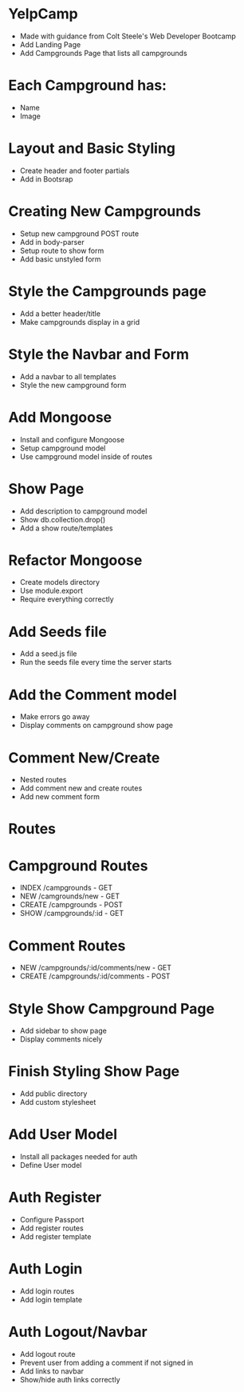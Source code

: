 # YelpCamp
* Made with guidance from Colt Steele's Web Developer Bootcamp
* Add Landing Page
* Add Campgrounds Page that lists all campgrounds

# Each Campground has:
* Name
* Image

# Layout and Basic Styling
* Create header and footer partials
* Add in Bootsrap

# Creating New Campgrounds
* Setup new campground POST route
* Add in body-parser
* Setup route to show form
* Add basic unstyled form

# Style the Campgrounds page
* Add a better header/title
* Make campgrounds display in a grid

# Style the Navbar and Form
* Add a navbar to all templates
* Style the new campground form

# Add Mongoose
* Install and configure Mongoose
* Setup campground model
* Use campground model inside of routes

# Show Page
* Add description to campground model
* Show db.collection.drop()
* Add a show route/templates

# Refactor Mongoose
* Create models directory
* Use module.export
* Require everything correctly

# Add Seeds file
* Add a seed.js file
* Run the seeds file every time the server starts

# Add the Comment model
* Make errors go away
* Display comments on campground show page

# Comment New/Create
* Nested routes
* Add comment new and create routes
* Add new comment form

# Routes

# Campground Routes
* INDEX /campgrounds - GET
* NEW /camgrounds/new - GET
* CREATE /campgrounds - POST
* SHOW /campgrounds/:id - GET

# Comment Routes
* NEW /campgrounds/:id/comments/new - GET
* CREATE /campgrounds/:id/comments - POST

# Style Show Campground Page
* Add sidebar to show page
* Display comments nicely

# Finish Styling Show Page
* Add public directory
* Add custom stylesheet

# Add User Model
* Install all packages needed for auth
* Define User model

# Auth Register
* Configure Passport
* Add register routes
* Add register template

# Auth Login
* Add login routes
* Add login template

# Auth Logout/Navbar
* Add logout route
* Prevent user from adding a comment if not signed in
* Add links to navbar
* Show/hide auth links correctly